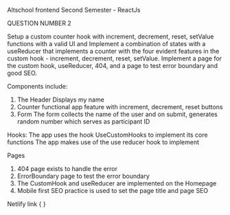 Altschool frontend Second Semester - ReactJs 

QUESTION NUMBER 2

Setup a custom counter hook with increment, decrement, reset, setValue functions with a valid UI and Implement a combination of states with a useReducer that implements a counter with the four evident features in the custom hook -  increment, decrement, reset, setValue. Implement a page for the custom hook, useReducer, 404, and a page to test error boundary and good SEO.

Components include:
1. The Header
Displays my name
2. Counter
functional app feature with increment, decrement, reset buttons
3. Form
The form collects the name of the user and on submit, generates random number which serves as participant ID

Hooks:
The app uses the hook UseCustomHooks to implement its core functions
The app makes use of the use reducer hook to implement 

Pages
1. 404 page exists to handle the error
2. ErrorBoundary page to test the error boundary
3. The CustomHook and useReducer are implemented on the Homepage
4. Mobile first SEO practice is used to set the page title and page SEO 

Netlify link { }


